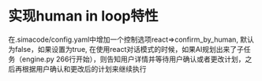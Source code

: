 # 实现human in loop特性
在.simacode/config.yaml中增加一个控制选项react=>confirm_by_human, 默认为false，如果设置为true,
在使用react对话模式的时候，如果AI规划出来了子任务（engine.py 266行开始），则告知用户详情并等待用户确认或者更改计划，之后再根据用户确认和更改后的计划来继续执行
